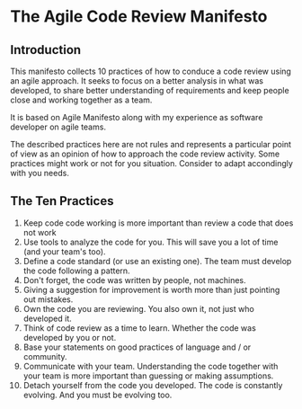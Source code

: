 # The Agile Code Review Manifesto

## Introduction

This manifesto collects 10 practices of how to conduce a code review using an agile approach.
It seeks to focus on a better analysis in what was developed, to share better understanding of requirements and
keep people close and working together as a team.

It is based on Agile Manifesto along with my experience as software developer on agile teams.

The described practices here are not rules and represents a particular point of view as an opinion of how to approach
the code review activity. Some practices might work or not for you situation. Consider to adapt accondingly with you needs.

## The Ten Practices
1. Keep code code working is more important than review a code that does not work
1. Use tools to analyze the code for you. This will save you a lot of time (and your team's too).
1. Define a code standard (or use an existing one). The team must develop the code following a pattern.
1. Don't forget, the code was written by people, not machines.
1. Giving a suggestion for improvement is worth more than just pointing out mistakes.
1. Own the code you are reviewing. You also own it, not just who developed it.
1. Think of code review as a time to learn. Whether the code was developed by you or not.
1. Base your statements on good practices of language  and / or community.
1. Communicate with your team. Understanding the code together with your team is more important than guessing or making assumptions.
1. Detach yourself from the code you developed. The code is constantly evolving. And you must be evolving too.
